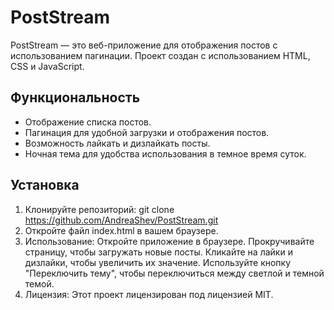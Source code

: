 # PostStream

PostStream — это веб-приложение для отображения постов с использованием пагинации. Проект создан с использованием HTML, CSS и JavaScript.

## Функциональность

- Отображение списка постов.
- Пагинация для удобной загрузки и отображения постов.
- Возможность лайкать и дизлайкать посты.
- Ночная тема для удобства использования в темное время суток.

## Установка

1. Клонируйте репозиторий:
git clone https://github.com/AndreaShev/PostStream.git
2. Откройте файл index.html в вашем браузере.
3. Использование:
Откройте приложение в браузере.
Прокручивайте страницу, чтобы загружать новые посты.
Кликайте на лайки и дизлайки, чтобы увеличить их значение.
Используйте кнопку "Переключить тему", чтобы переключиться между светлой и темной темой.
4. Лицензия:
Этот проект лицензирован под лицензией MIT.
